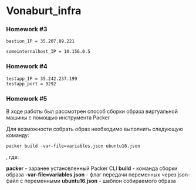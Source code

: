 # Vonaburt_infra
### Homework #3

```
bastion_IP = 35.207.89.221

someinternalhost_IP = 10.156.0.5
```


### Homework #4
```
testapp_IP = 35.242.237.199
testapp_port = 9292
```

### Homework #5

В ходе работы был рассмотрен способ сборки образа виртуальной машины с помощью инструмента Packer

Для возможности собрать образ необходимо выполнить следующую команду:
```
packer build -var-file=variables.json ubuntu16.json
```
, где:

**packer** - заранее установленный Packer CLI
**build** - команда сборки образа
**-var-file=variables.json** - флаг передачи переменных через json-файл с переменными
**ubuntu16.json** - шаблон собираемого образа


